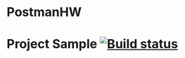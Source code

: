 # PostmanHW
# Project Sample [![Build status](https://ci.appveyor.com/api/projects/status/ekqaa6frg3in0m2o?svg=true)](https://ci.appveyor.com/project/AnaIvy/postmanhw)

